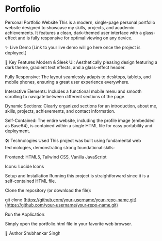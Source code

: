 # Portfolio
Personal Portfolio Website
This is a modern, single-page personal portfolio website designed to showcase my skills, projects, and academic achievements. It features a clean, dark-themed user interface with a glass-effect and is fully responsive for optimal viewing on any device.

✨ Live Demo
[Link to your live demo will go here once the project is deployed.]

🚀 Key Features
Modern & Sleek UI: Aesthetically pleasing design featuring a dark theme, gradient text effects, and a glass-effect header.

Fully Responsive: The layout seamlessly adapts to desktops, tablets, and mobile phones, ensuring a great user experience everywhere.

Interactive Elements: Includes a functional mobile menu and smooth scrolling to navigate between different sections of the page.

Dynamic Sections: Clearly organized sections for an introduction, about me, skills, projects, achievements, and contact information.

Self-Contained: The entire website, including the profile image (embedded as Base64), is contained within a single HTML file for easy portability and deployment.

🛠️ Technologies Used
This project was built using fundamental web technologies, demonstrating strong foundational skills:

Frontend: HTML5, Tailwind CSS, Vanilla JavaScript

Icons: Lucide Icons

Setup and Installation
Running this project is straightforward since it is a self-contained HTML file.

Clone the repository (or download the file):

git clone [https://github.com/your-username/your-repo-name.git](https://github.com/your-username/your-repo-name.git)

Run the Application:

Simply open the portfolio.html file in your favorite web browser.

👤 Author
Shubhankar Singh

